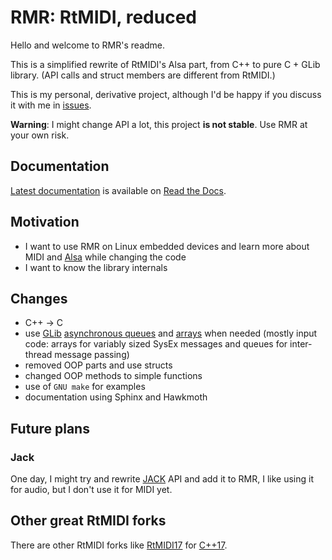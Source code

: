 # RMR: RtMIDI, reduced
Hello and welcome to RMR's readme.

This is a simplified rewrite of RtMIDI's Alsa part, from C++ to pure C + GLib library.
(API calls and struct members are different from RtMIDI.)

This is my personal, derivative project, although I'd be happy if you discuss it with me in [issues](https://github.com/6r1d/rmr/issues).

**Warning**: I might change API a lot, this project **is not stable**. Use RMR at your own risk.

## Documentation

[Latest documentation](https://rmr.readthedocs.io/en/latest/index.html) is available on [Read the Docs](https://readthedocs.org/).

## Motivation

* I want to use RMR on Linux embedded devices and learn more about MIDI and [Alsa](https://www.alsa-project.org/wiki/Main_Page) while changing the code
* I want to know the library internals

## Changes

* C++ → C
* use [GLib](https://developer.gnome.org/glib/stable) [asynchronous queues](https://developer.gnome.org/glib/stable/glib-Asynchronous-Queues.html) and [arrays](https://developer.gnome.org/glib/stable/glib-Arrays.html) when needed (mostly input code: arrays for variably sized SysEx messages and queues for inter-thread message passing)
* removed OOP parts and use structs
* changed OOP methods to simple functions
* use of `GNU make` for examples
* documentation using Sphinx and Hawkmoth

## Future plans

### Jack

One day, I might try and rewrite [JACK](https://jackaudio.org/) API and add it to RMR, I like using it for audio, but I don't use it for MIDI yet.

## Other great RtMIDI forks

There are other RtMIDI forks like [RtMIDI17](https://github.com/jcelerier/RtMidi17) for [C++17](https://en.wikipedia.org/wiki/C%2B%2B17).

